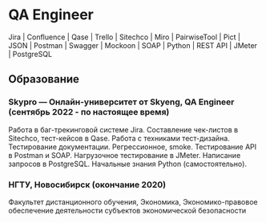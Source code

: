 # QA Engineer
Jira | Confluence | Qase | Trello | Sitechco | Miro | PairwiseTool | Pict | JSON | Postman | Swagger | Mockoon | SOAP | Python | REST API | JMeter | PostgreSQL
## Образование
### Skypro — Онлайн-университет от Skyeng, QA Engineer (сентябрь 2022 - по настоящее время)
Работа в баг-трекинговой системе Jira. Составление чек-листов в Sitechco, тест-кейсов в Qase. Работа с техниками тест-дизайна. Тестирование документации. Регрессионное, smoke.
Тестирование API в Postman и SOAP. Нагрузочное тестирование в JMeter.
Написание запросов в PostgreSQL.
Начальные знания Python (самостоятельно).

### НГТУ, Новосибирск (окончание 2020)
Факультет дистанционного обучения, Экономика, Экономико-правовое обеспечение деятельности субъектов экономической безопасности

